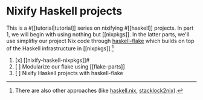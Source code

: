 
# Nixify Haskell projects

This is a #[[tutorial|tutorial]] series on nixifying #[[haskell]] projects. In part 1, we will begin with using nothing but [[nixpkgs]]. In the latter parts, we'll use simplifiy our project Nix code through [haskell-flake](https://community.flake.parts/haskell-flake) which builds on top of the Haskell infrastructure in [[nixpkgs]].[^other] 

1. [x] [[nixify-haskell-nixpkgs]]#
2. [ ] Modularize our flake using [[flake-parts]]
3. [ ] Nixify Haskell projects with haskell-flake

[^other]: There are also other approaches (like [haskell.nix](https://github.com/input-output-hk/haskell.nix), [stacklock2nix](https://github.com/cdepillabout/stacklock2nix)).